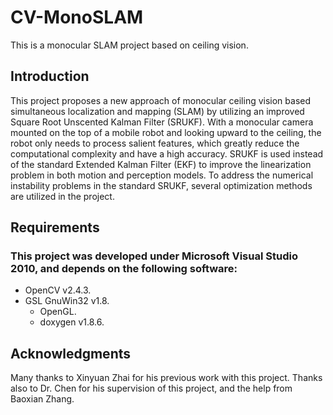CV-MonoSLAM
===========

This is a monocular SLAM project based on ceiling vision.

Introduction
------------

This project proposes a new approach of monocular ceiling vision based simultaneous localization and mapping (SLAM) by utilizing an improved Square Root Unscented Kalman Filter (SRUKF). With a monocular camera mounted on the top of a mobile robot and looking upward to the ceiling, the robot only needs to process salient features, which greatly reduce the computational complexity and have a high accuracy. SRUKF is used instead of the standard Extended Kalman Filter (EKF) to improve the linearization problem in both motion and perception models. To address the numerical instability problems in the standard SRUKF, several optimization methods are utilized in the project. 


Requirements
---------------

### This project was developed under Microsoft Visual Studio 2010, and depends on the following software:
* 	OpenCV v2.4.3.
* 	GSL GnuWin32 v1.8.
	* OpenGL.
	* doxygen v1.8.6.

Acknowledgments
--------------------------------------------------------------------------------

Many thanks to Xinyuan Zhai for his previous work with this project. Thanks also to Dr. Chen for his supervision of this project, and the help from Baoxian Zhang.